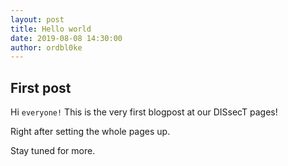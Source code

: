 ```yaml
---
layout: post
title: Hello world
date: 2019-08-08 14:30:00
author: ordbl0ke
---
```


## First post

Hi `everyone!` This is the very first blogpost at our DISsecT pages!

Right after setting the whole pages up.

Stay tuned for more.
